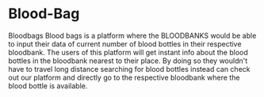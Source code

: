 # Blood-Bag

Bloodbags Blood bags is a platform where the BLOODBANKS would be able to input their data of current number of blood bottles in their respective bloodbank. The users of this platform will get instant info about the blood bottles in the bloodbank nearest to their place. By doing so they wouldn't have to travel long distance searching for blood bottles instead can check out our platform and directly go to the respective bloodbank where the blood bottle is available.
